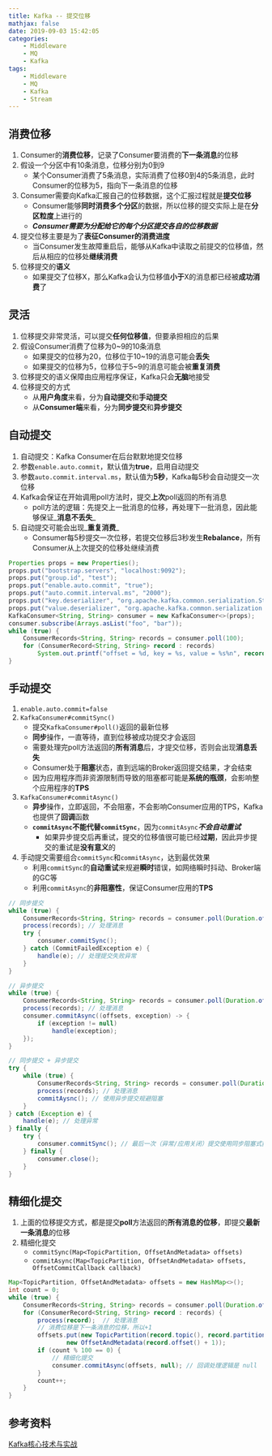 ```yaml
---
title: Kafka -- 提交位移
mathjax: false
date: 2019-09-03 15:42:05
categories:
    - Middleware
    - MQ
    - Kafka
tags:
    - Middleware
    - MQ
    - Kafka
    - Stream
---
```


## 消费位移
1. Consumer的**消费位移**，记录了Consumer要消费的**下一条消息**的位移
2. 假设一个分区中有10条消息，位移分别为0到9
    - 某个Consumer消费了5条消息，实际消费了位移0到4的5条消息，此时Consumer的位移为5，指向下一条消息的位移
3. Consumer需要向Kafka汇报自己的位移数据，这个汇报过程就是**提交位移**
    - Consumer能够**同时消费多个分区**的数据，所以位移的提交实际上是在**分区粒度**上进行的
    - _**Consumer需要为分配给它的每个分区提交各自的位移数据**_
4. 提交位移主要是为了**表征Consumer的消费进度**
    - 当Consumer发生故障重启后，能够从Kafka中读取之前提交的位移值，然后从相应的位移处**继续消费**
5. 位移提交的**语义**
    - 如果提交了位移X，那么Kafka会认为位移值**小于**X的消息都已经被**成功消费**了

<!-- more -->

## 灵活
1. 位移提交非常灵活，可以提交**任何位移值**，但要承担相应的后果
2. 假设Consumer消费了位移为0~9的10条消息
    - 如果提交的位移为20，位移位于10~19的消息可能会**丢失**
    - 如果提交的位移为5，位移位于5~9的消息可能会被**重复消费**
3. 位移提交的语义保障由应用程序保证，Kafka只会**无脑**地接受
4. 位移提交的方式
    - 从**用户角度**来看，分为**自动提交**和**手动提交**
    - 从**Consumer端**来看，分为**同步提交**和**异步提交**

## 自动提交
1. 自动提交：Kafka Consumer在后台默默地提交位移
2. 参数`enable.auto.commit`，默认值为**true**，启用自动提交
3. 参数`auto.commit.interval.ms`，默认值为**5秒**，Kafka每5秒会自动提交一次位移
4. Kafka会保证在开始调用poll方法时，提交**上次**poll返回的所有消息
    - poll方法的逻辑：先提交上一批消息的位移，再处理下一批消息，因此能够保证_**消息不丢失**_
5. 自动提交可能会出现_**重复消费**_
    - Consumer每5秒提交一次位移，若提交位移后3秒发生**Rebalance**，所有Consumer从上次提交的位移处继续消费

```java
Properties props = new Properties();
props.put("bootstrap.servers", "localhost:9092");
props.put("group.id", "test");
props.put("enable.auto.commit", "true");
props.put("auto.commit.interval.ms", "2000");
props.put("key.deserializer", "org.apache.kafka.common.serialization.StringDeserializer");
props.put("value.deserializer", "org.apache.kafka.common.serialization.StringDeserializer");
KafkaConsumer<String, String> consumer = new KafkaConsumer<>(props);
consumer.subscribe(Arrays.asList("foo", "bar"));
while (true) {
    ConsumerRecords<String, String> records = consumer.poll(100);
    for (ConsumerRecord<String, String> record : records)
        System.out.printf("offset = %d, key = %s, value = %s%n", record.offset(), record.key(), record.value());
}
```

## 手动提交
1. `enable.auto.commit=false`
2. `KafkaConsumer#commitSync()`
    - 提交`KafkaConsumer#poll()`返回的最新位移
    - **同步**操作，一直等待，直到位移被成功提交才会返回
    - 需要处理完poll方法返回的**所有消息**后，才提交位移，否则会出现**消息丢失**
    - Consumer处于**阻塞**状态，直到远端的Broker返回提交结果，才会结束
    - 因为应用程序而非资源限制而导致的阻塞都可能是**系统的瓶颈**，会影响整个应用程序的**TPS**
3. `KafkaConsumer#commitAsync()`
    - **异步**操作，立即返回，不会阻塞，不会影响Consumer应用的TPS，Kafka也提供了**回调**函数
    - **`commitAsync`不能代替`commitSync`**，因为`commitAsync`_**不会自动重试**_
        - 如果异步提交后再重试，提交的位移值很可能已经**过期**，因此异步提交的重试是**没有意义**的
4. 手动提交需要组合`commitSync`和`commitAsync`，达到最优效果
    - 利用`commitSync`的**自动重试**来规避**瞬时**错误，如网络瞬时抖动、Broker端的GC等
    - 利用`commitAsync`的**非阻塞性**，保证Consumer应用的**TPS**

```java
// 同步提交
while (true) {
    ConsumerRecords<String, String> records = consumer.poll(Duration.ofSeconds(1));
    process(records); // 处理消息
    try {
        consumer.commitSync();
    } catch (CommitFailedException e) {
        handle(e); // 处理提交失败异常
    }
}
```
```java
// 异步提交
while (true) {
    ConsumerRecords<String, String> records = consumer.poll(Duration.ofSeconds(1));
    process(records); // 处理消息
    consumer.commitAsync((offsets, exception) -> {
        if (exception != null)
            handle(exception);
    });
}
```
```java
// 同步提交 + 异步提交
try {
    while (true) {
        ConsumerRecords<String, String> records = consumer.poll(Duration.ofSeconds(1));
        process(records); // 处理消息
        commitAysnc(); // 使用异步提交规避阻塞
    }
} catch (Exception e) {
    handle(e); // 处理异常
} finally {
    try {
        consumer.commitSync(); // 最后一次（异常/应用关闭）提交使用同步阻塞式提交
    } finally {
        consumer.close();
    }
}
```

## 精细化提交
1. 上面的位移提交方式，都是提交**poll**方法返回的**所有消息的位移**，即提交**最新一条消息**的位移
2. 精细化提交
    - `commitSync(Map<TopicPartition, OffsetAndMetadata> offsets)`
    - `commitAsync(Map<TopicPartition, OffsetAndMetadata> offsets, OffsetCommitCallback callback)`

```java
Map<TopicPartition, OffsetAndMetadata> offsets = new HashMap<>();
int count = 0;
while (true) {
    ConsumerRecords<String, String> records = consumer.poll(Duration.ofSeconds(1));
    for (ConsumerRecord<String, String> record : records) {
        process(record);  // 处理消息
        // 消费位移是下一条消息的位移，所以+1
        offsets.put(new TopicPartition(record.topic(), record.partition()),
                new OffsetAndMetadata(record.offset() + 1));
        if (count % 100 == 0) {
            // 精细化提交
            consumer.commitAsync(offsets, null); // 回调处理逻辑是 null
        }
        count++;
    }
}
```

## 参考资料
[Kafka核心技术与实战](https://time.geekbang.org/column/intro/100029201)